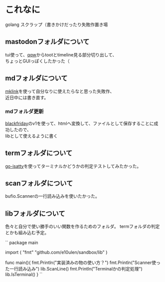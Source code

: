 # これなに
golang スクラップ（書きかけだったり失敗作置き場

## mastodonフォルダについて
tui使って、[qqw](https://github.com/e10ulen/qqw)からtootとtimeline見る部分切り出して、  
ちょっとGUIっぽくしたかった（  

## mdフォルダについて
[mklink](https://github.com/spiegel-im-spiegel/mklink)を使って自分なりに使えたらなと思った失敗作、  
近日中には書き直す。  
### mdフォルダ更新
[blackfriday](https://github.com/russross/blackfriday)のv1を使って、htmlへ変換して、ファイルとして保存することに成功したので、  
libとして使えるように書く  


## termフォルダについて
[go-isatty](https://github.com/mattn/go-isatty)を使ってターミナルかどうかの判定テストしてみたかった。

## scanフォルダについて
bufio.Scannerの一行読み込みを使いたかった。

## libフォルダについて
色々と自分で使い勝手のいい関数を作るためのフォルダ。
termフォルダの判定とかも組み込む予定。

``
package main

import (
    "fmt"
    "github.com/e10ulen/sandbox/lib"
)

func main(){
    fmt.Println("実装済みの物の使い方？")
    fmt.Println("Scanner使った一行読み込み")
    lib.ScanLine()
    fmt.Println("Terminalかの判定処理")
    lib.IsTerminal()
}
``

